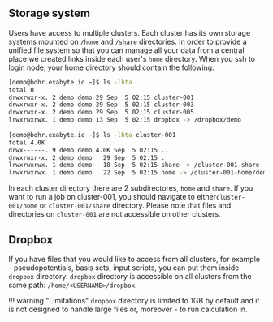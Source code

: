 <!-- by MM -->

## Storage system

Users have access to multiple clusters. Each cluster has its own storage systems mounted on `/home` and `/share` directories. In order to provide a unified file system so that you can manage all your data from a central place we created links inside each user's `home` directory. When you ssh to login node, your home directory should contain the following:

```bash
[demo@bohr.exabyte.io ~]$ ls -lhta
total 0
drwxrwxr-x. 2 demo demo 29 Sep  5 02:15 cluster-001
drwxrwxr-x. 2 demo demo 29 Sep  5 02:15 cluster-003
drwxrwxr-x. 2 demo demo 29 Sep  5 02:15 cluster-005
lrwxrwxrwx. 1 demo demo 13 Sep  5 02:15 dropbox -> /dropbox/demo
  
[demo@bohr.exabyte.io ~]$ ls -lhta cluster-001
total 4.0K
drwx------. 9 demo demo 4.0K Sep  5 02:15 ..
drwxrwxr-x. 2 demo demo   29 Sep  5 02:15 .
lrwxrwxrwx. 1 demo demo   18 Sep  5 02:15 share -> /cluster-001-share
lrwxrwxrwx. 1 demo demo   22 Sep  5 02:15 home -> /cluster-001-home/demo
```

In each cluster directory there are 2 subdirectores, `home` and `share`. If you want to run a job on cluster-001, you should navigate to either`cluster-001/home` or `cluster-001/share` directory. Please note that files and directories on `cluster-001` are not accessible on other clusters.

## Dropbox

If you have files that you would like to access from all clusters, for example - pseudopotentials, basis sets, input scripts, you can put them inside `dropbox` directory. `dropbox` directory is accessible on all clusters from the same path: `/home/<USERNAME>/dropbox`. 

!!! warning "Limitations"
    `dropbox` directory is limited to 1GB by default and it is not designed to handle large files or, moreover - to run calculation in.
